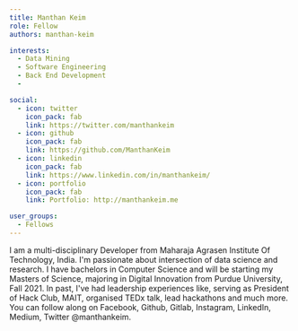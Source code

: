 ```yaml
---
title: Manthan Keim
role: Fellow
authors: manthan-keim

interests:
  - Data Mining
  - Software Engineering
  - Back End Development
  - 

social:
  - icon: twitter
    icon_pack: fab
    link: https://twitter.com/manthankeim
  - icon: github
    icon_pack: fab
    link: https://github.com/ManthanKeim
  - icon: linkedin
    icon_pack: fab
    link: https://www.linkedin.com/in/manthankeim/
  - icon: portfolio
    icon_pack: fab
    link: Portfolio: http://manthankeim.me

user_groups:
  - Fellows
---
```


 I am a multi-disciplinary Developer from Maharaja Agrasen Institute Of Technology, India. I'm passionate about intersection of data science and research. I have bachelors in Computer Science and will be starting my Masters of Science, majoring in Digital Innovation from Purdue University, Fall 2021. In past, I've had leadership experiences like, serving as President of Hack Club, MAIT, organised TEDx talk, lead hackathons and much more. You can follow along on Facebook, Github, Gitlab, Instagram, LinkedIn, Medium, Twitter @manthankeim.